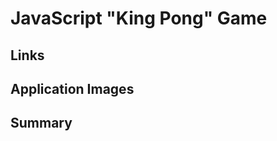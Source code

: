 # JavaScript "King Pong" Game
<!-- Written entirely in pure JavaScript, HTML, and CSS, this digital clock web application provides full date and time display, including running seconds and 12/24 hour time formats. -->

## Links
<!-- [View Application](https://jazfunk.github.io/jk-digital-clock-app/)  
[View Repository](https://github.com/jazfunk/jk-digital-clock-app.git) -->

## Application Images
<!-- * **12 Hour Format**<br>
![hourFormat_12](https://raw.githubusercontent.com/jazfunk/jk-digital-clock-app/master/images/clockApp_SS_12hr.PNG)<br><br>
* **24 Hour Format**<br>
![hourFrmat_24](https://raw.githubusercontent.com/jazfunk/jk-digital-clock-app/master/images/clockApp_SS_24hr.PNG) -->

## Summary
<!-- With many years of *self-taught* coding experience in various languages, this is my first formal mentorship program with assignment applications.  I spent the better part of two days writing most of the styling and functionality, then another day to develop the 24-hour format option.  It was a valuable learning experience;  I was able to connect and understand on a deeper level, several logical concepts that I've known for a while, but didn't fully understand. -->

<!-- ## Author
* **Jeff King** - *Full Stack Software Developer* - [GitHub](https://github.com/jazfunk) | [LinkedIn](https://www.linkedin.com/in/jeffking222/) -->